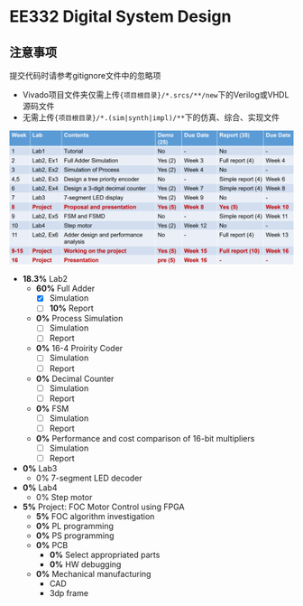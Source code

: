 # EE332 Digital System Design

## 注意事项

提交代码时请参考gitignore文件中的忽略项
- Vivado项目文件夹仅需上传`{项目根目录}/*.srcs/**/new`下的Verilog或VHDL源码文件
- 无需上传`{项目根目录}/*.(sim|synth|impl)/**`下的仿真、综合、实现文件

![Progress_Table](README.assets/image.png)

- **18.3%** Lab2
  - **60%** Full Adder
    - [x] Simulation
    - [ ] **10%** Report
  - **0%** Process Simulation
    - [ ] Simulation
    - [ ] Report
  - **0%** 16-4 Proirity Coder
    - [ ] Simulation
    - [ ] Report
  - **0%** Decimal Counter
    - [ ] Simulation
    - [ ] Report
  - **0%** FSM
    - [ ] Simulation
    - [ ] Report
  - **0%** Performance and cost comparison of 16-bit multipliers
    - [ ] Simulation
    - [ ] Report
- **0%** Lab3
  - 0% 7-segment LED decoder
- **0%** Lab4
  - 0% Step motor
- **5%** Project: FOC Motor Control using FPGA
  - **5%** FOC algorithm investigation
  - **0%** PL programming
  - **0%** PS programming
  - **0%** PCB
    - **0%** Select appropriated parts
    - **0%** HW debugging
  - **0%** Mechanical manufacturing
    - CAD
    - 3dp frame
